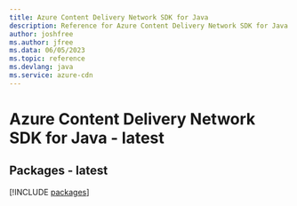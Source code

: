 ```yaml
---
title: Azure Content Delivery Network SDK for Java
description: Reference for Azure Content Delivery Network SDK for Java
author: joshfree
ms.author: jfree
ms.data: 06/05/2023
ms.topic: reference
ms.devlang: java
ms.service: azure-cdn
---
```

# Azure Content Delivery Network SDK for Java - latest
## Packages - latest
[!INCLUDE [packages](content-delivery-network-index.md)]